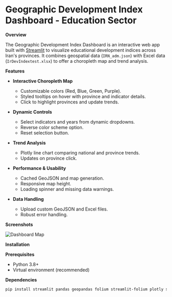 # Geographic Development Index Dashboard - Education Sector

**Overview**

The Geographic Development Index Dashboard is an interactive web app built with [Streamlit](https://streamlit.io/) to visualize educational development indices across Iran's provinces. It combines geospatial data (`IRN_adm.json`) with Excel data (`IrDevIndextest.xlsx`) to offer a choropleth map and trend analysis.

**Features**

- **Interactive Choropleth Map**
  - Customizable colors (Red, Blue, Green, Purple).
  - Styled tooltips on hover with province and indicator details.
  - Click to highlight provinces and update trends.

- **Dynamic Controls**
  - Select indicators and years from dynamic dropdowns.
  - Reverse color scheme option.
  - Reset selection button.

- **Trend Analysis**
  - Plotly line chart comparing national and province trends.
  - Updates on province click.

- **Performance & Usability**
  - Cached GeoJSON and map generation.
  - Responsive map height.
  - Loading spinner and missing data warnings.

- **Data Handling**
  - Upload custom GeoJSON and Excel files.
  - Robust error handling.

**Screenshots**

![Dashboard Map](dashboard_map.png)  


**Installation**

**Prerequisites**
- Python 3.8+
- Virtual environment (recommended)

**Dependencies**
```bash
pip install streamlit pandas geopandas folium streamlit-folium plotly shapely

